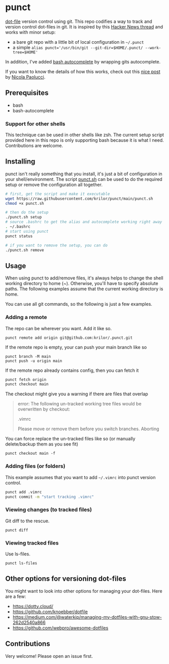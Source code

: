 # punct

[dot-file](https://en.wikipedia.org/wiki/Dot_file) version control using git. This repo codifies a way to track and version control dot-files in git. It is inspired by this [Hacker News thread](https://news.ycombinator.com/item?id=11071754) and works with minor setup:

* a bare git repo with a little bit of local configuration in `~/.punct`
* a simple `alias punct='/usr/bin/git --git-dir=$HOME/.punct/ --work-tree=$HOME'`

In addition, I've added [bash autocomplete](https://www.gnu.org/software/bash/manual/html_node/Programmable-Completion.html) by wrapping gits autocomplete.

If you want to know the details of how this works, check out this [nice post](https://www.atlassian.com/git/tutorials/dotfiles) by [Nicola Paolucci](https://twitter.com/durdn).

## Prerequisites

* bash
* bash-autocomplete

### Support for other shells

This technique can be used in other shells like zsh. The current setup script provided here in this repo is only supporting bash because it is what I need. Contributions are welcome.

## Installing

punct isn't really something that you install, it's just a bit of configuration in your shell/environment.
The script [punct.sh](./punct.sh) can be used to do the required setup or remove the configuration all together.

```bash
# first, get the script and make it executable
wget https://raw.githubusercontent.com/krilor/punct/main/punct.sh
chmod +x punct.sh

# then do the setup
./punct.sh setup
# source .bashrc to get the alias and autocomplete working right away
. ~/.bashrc
# start using punct
punct status

# if you want to remove the setup, you can do
./punct.sh remove

```

## Usage

When using punct to add/remove files, it's always helps to change the shell working directory to home (~).
Otherwise, you'll have to specify absolute paths. The following examples assume that the current working directory is home.

You can use all git commands, so the following is just a few examples.

### Adding a remote

The repo can be wherever you want. Add it like so.

```
punct remote add origin git@github.com:krilor/.punct.git
```

If the remote repo is empty, your can push your main branch like so

```
punct branch -M main
punct push -u origin main
```

If the remote repo already contains config, then you can fetch it

```bash
punct fetch origin
punct checkout main
```

The checkout might give you a warning if there are files that overlap

> error: The following un-tracked working tree files would be overwritten by checkout:
>
>	.vimrc
>
> Please move or remove them before you switch branches.
> Aborting

You can force replace the un-tracked files like so (or manually delete/backup them as you see fit)

```
punct checkout main -f
```

### Adding files (or folders)

This example assumes that you want to add `~/.vimrc` into punct version control.

```bash
punct add .vimrc
punct commit -m "start tracking .vimrc"
```

### Viewing changes (to tracked files)

Git diff to the rescue.

```
punct diff
```

### Viewing tracked files

Use ls-files.

```
punct ls-files
```

## Other options for versioning dot-files

You might want to look into other options for managing your dot-files. Here are a few:

* https://dotty.cloud/
* https://github.com/knoebber/dotfile
* https://medium.com/@waterkip/managing-my-dotfiles-with-gnu-stow-262d2540a866
* https://github.com/webpro/awesome-dotfiles

## Contributions

Very welcome! Please open an issue first.
